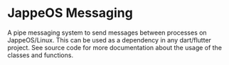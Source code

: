 # JappeOS Messaging
A pipe messaging system to send messages between processes on JappeOS/Linux.
This can be used as a dependency in any dart/flutter project.
See source code for more documentation about the usage of the classes and functions.
